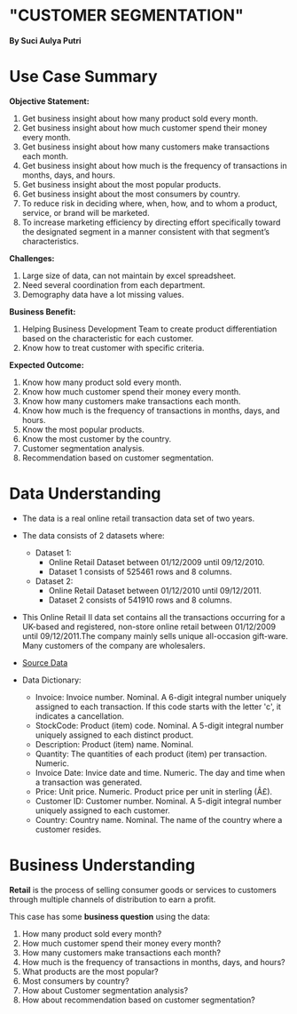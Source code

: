  # "CUSTOMER SEGMENTATION"

#### By Suci Aulya Putri

# Use Case Summary
**Objective Statement:**
1. Get business insight about how many product sold every month.
2. Get business insight about how much customer spend their money every month.
3. Get business insight about how many customers make transactions each month.
4. Get business insight about how much is the frequency of transactions in months, days, and hours.
5. Get business insight about the most popular products.
6. Get business insight about the most consumers by country.
7. To reduce risk in deciding where, when, how, and to whom a product, service, or brand will be marketed.
8. To increase marketing efficiency by directing effort specifically toward the designated segment in a manner consistent with that segment’s characteristics.

**Challenges:**
1. Large size of data, can not maintain by excel spreadsheet.
2. Need several coordination from each department.
3. Demography data have a lot missing values.

**Business Benefit:**
1. Helping Business Development Team to create product differentiation based on the characteristic for each customer.
2. Know how to treat customer with specific criteria.

**Expected Outcome:**
1. Know how many product sold every month.
2. Know how much customer spend their money every month.
3. Know how many customers make transactions each month.
4. Know how much is the frequency of transactions in months, days, and hours.
5. Know the most popular products.
6. Know the most customer by the country.
7. Customer segmentation analysis.
8. Recommendation based on customer segmentation.

# Data Understanding
* The data is a real online retail transaction data set of two years.

* The data consists of 2 datasets where:
  - Dataset 1: 
      * Online Retail Dataset between 01/12/2009 until 09/12/2010. 
      * Dataset 1 consists of 525461 rows and 8 columns.
  - Dataset 2: 
      * Online Retail Dataset between 01/12/2010 until 09/12/2011.
      * Dataset 2 consists of 541910 rows and 8 columns.

* This Online Retail II data set contains all the transactions occurring for a UK-based and registered, non-store online retail between 01/12/2009 until 09/12/2011.The company mainly sells unique all-occasion gift-ware. Many customers of the company are wholesalers.

* [Source Data](https://www.kaggle.com/mathchi/online-retail-ii-data-set-from-ml-repository)

* Data Dictionary: 
  - Invoice: Invoice number. Nominal. A 6-digit integral number uniquely assigned to each transaction. If this code starts with the letter 'c', it indicates a cancellation.
  - StockCode: Product (item) code. Nominal. A 5-digit integral number uniquely assigned to each distinct product.
  - Description: Product (item) name. Nominal.
  - Quantity: The quantities of each product (item) per transaction. Numeric.
  - Invoice Date: Invice date and time. Numeric. The day and time when a transaction was generated.
  - Price: Unit price. Numeric. Product price per unit in sterling (Â£).
  - Customer ID: Customer number. Nominal. A 5-digit integral number uniquely assigned to each customer.
  - Country: Country name. Nominal. The name of the country where a customer resides.

# Business Understanding
**Retail** is the process of selling consumer goods or services to customers through multiple channels of distribution to earn a profit. 

This case has some **business question** using the data:
1. How many product sold every month?
2. How much customer spend their money every month?
3. How many customers make transactions each month?
4. How much is the frequency of transactions in months, days, and hours?
5. What products are the most popular?
6. Most consumers by country?
7. How about Customer segmentation analysis?
8. How about recommendation based on customer segmentation?

